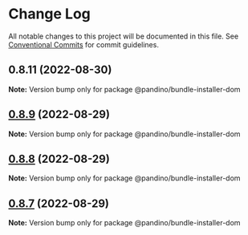 # Change Log

All notable changes to this project will be documented in this file.
See [Conventional Commits](https://conventionalcommits.org) for commit guidelines.

## 0.8.11 (2022-08-30)

**Note:** Version bump only for package @pandino/bundle-installer-dom

## [0.8.9](https://github.com/BlackBeltTechnology/pandino/compare/v0.8.8...v0.8.9) (2022-08-29)

**Note:** Version bump only for package @pandino/bundle-installer-dom

## [0.8.8](https://github.com/BlackBeltTechnology/pandino/compare/v0.8.7...v0.8.8) (2022-08-29)

**Note:** Version bump only for package @pandino/bundle-installer-dom

## [0.8.7](https://github.com/BlackBeltTechnology/pandino/compare/v0.8.6...v0.8.7) (2022-08-29)

**Note:** Version bump only for package @pandino/bundle-installer-dom
